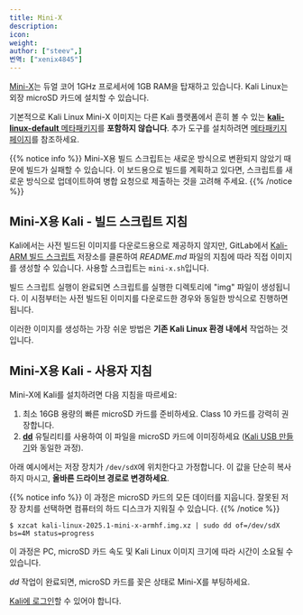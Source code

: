 ```yaml
---
title: Mini-X
description:
icon:
weight:
author: ["steev",]
번역: ["xenix4845"]
---
```


[Mini-X](http://www.minix.us/)는 듀얼 코어 1GHz 프로세서에 1GB RAM을 탑재하고 있습니다. Kali Linux는 외장 microSD 카드에 설치할 수 있습니다.

기본적으로 Kali Linux Mini-X 이미지는 다른 Kali 플랫폼에서 흔히 볼 수 있는 [**kali-linux-default** 메타패키지](/docs/general-use/metapackages/)를 **포함하지 않습니다**. 추가 도구를 설치하려면 [메타패키지 페이지](/docs/general-use/metapackages/)를 참조하세요.

{{% notice info %}}
Mini-X용 빌드 스크립트는 새로운 방식으로 변환되지 않았기 때문에 빌드가 실패할 수 있습니다. 이 보드용으로 빌드를 계획하고 있다면, 스크립트를 새로운 방식으로 업데이트하여 병합 요청으로 제출하는 것을 고려해 주세요.
{{% /notice %}}

## Mini-X용 Kali - 빌드 스크립트 지침

Kali에서는 사전 빌드된 이미지를 다운로드용으로 제공하지 않지만, GitLab에서 [Kali-ARM 빌드 스크립트](https://gitlab.com/kalilinux/build-scripts/kali-arm) 저장소를 클론하여 _README.md_ 파일의 지침에 따라 직접 이미지를 생성할 수 있습니다. 사용할 스크립트는 `mini-x.sh`입니다.

빌드 스크립트 실행이 완료되면 스크립트를 실행한 디렉토리에 "img" 파일이 생성됩니다. 이 시점부터는 사전 빌드된 이미지를 다운로드한 경우와 동일한 방식으로 진행하면 됩니다.

이러한 이미지를 생성하는 가장 쉬운 방법은 **기존 Kali Linux 환경 내에서** 작업하는 것입니다.

## Mini-X용 Kali - 사용자 지침

Mini-X에 Kali를 설치하려면 다음 지침을 따르세요:

1. 최소 16GB 용량의 빠른 microSD 카드를 준비하세요. Class 10 카드를 강력히 권장합니다.
2. **[dd](https://manpages.debian.org/testing/coreutils/dd.1.en.html)** 유틸리티를 사용하여 이 파일을 microSD 카드에 이미징하세요 ([Kali USB 만들기](/docs/usb/live-usb-install-with-windows/)와 동일한 과정).

아래 예시에서는 저장 장치가 `/dev/sdX`에 위치한다고 가정합니다. 이 값을 단순히 복사하지 마시고, **올바른 드라이브 경로로 변경하세요**.

{{% notice info %}}
이 과정은 microSD 카드의 모든 데이터를 지웁니다. 잘못된 저장 장치를 선택하면 컴퓨터의 하드 디스크가 지워질 수 있습니다.
{{% /notice %}}

```console
$ xzcat kali-linux-2025.1-mini-x-armhf.img.xz | sudo dd of=/dev/sdX bs=4M status=progress
```

이 과정은 PC, microSD 카드 속도 및 Kali Linux 이미지 크기에 따라 시간이 소요될 수 있습니다.

_dd_ 작업이 완료되면, microSD 카드를 꽂은 상태로 Mini-X를 부팅하세요.

[Kali에 로그인](/docs/introduction/default-credentials/)할 수 있어야 합니다.
